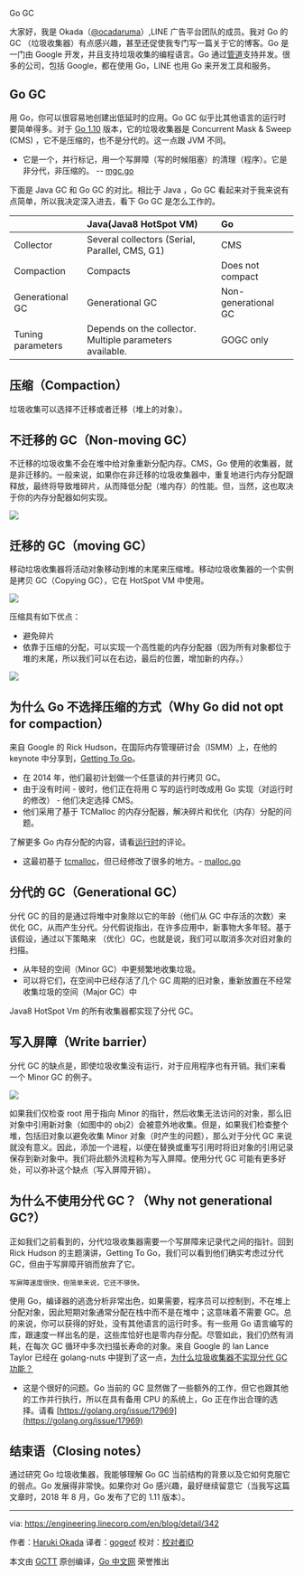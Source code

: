 Go GC

大家好，我是 Okada（[@ocadaruma](https://twitter.com/ocadaruma)）,LINE 广告平台团队的成员。我对 Go 的 GC （垃圾收集器）有点感兴趣，甚至还促使我专门写一篇关于它的博客。Go 是一门由 Google 开发，并且支持垃圾收集的编程语言。Go 通过[管道](https://tour.golang.org/concurrency/2)支持并发。很多的公司，包括 Google，都在使用 Go，LINE 也用 Go 来开发工具和服务。

## Go GC

用 Go，你可以很容易地创建出低延时的应用。Go GC 似乎比其他语言的运行时要简单得多。对于 [Go 1.10](https://golang.org/doc/go1.10) 版本，它的垃圾收集器是 Concurrent Mask & Sweep (CMS) ，它不是压缩的，也不是分代的。这一点跟 JVM 不同。

- 它是一个，并行标记，用一个写屏障（写的时候阻塞）的清理（程序）。它是非分代，非压缩的。 -- [mgc.go](https://github.com/golang/go/blob/4d7cf3fedbc382215df5ff6167ee9782a9cc9375/src/runtime/mgc.go)

下面是 Java GC 和 Go GC 的对比。相比于 Java ，Go GC 看起来对于我来说有点简单，所以我决定深入进去，看下 Go GC 是怎么工作的。

|    | Java(Java8 HotSpot VM) | Go
| :- | :- | :- |
| Collector | Several collectors (Serial, Parallel, CMS, G1) | CMS |
| Compaction | Compacts | Does not compact |
| Generational GC | Generational GC | Non-generational GC |
| Tuning parameters | Depends on the collector. Multiple parameters available. | GOGC only |

## 压缩（Compaction）
垃圾收集可以选择不迁移或者迁移（堆上的对象）。

## 不迁移的 GC（Non-moving GC）

不迁移的垃圾收集不会在堆中给对象重新分配内存。CMS，Go 使用的收集器，就是非迁移的。一般来说，如果你在非迁移的垃圾收集器中，重复地进行内存分配跟释放，最终将导致堆碎片，从而降低分配（堆内存）的性能。但，当然，这也取决于你的内存分配器如何实现。

![](https://engineering.linecorp.com/image/2018/8/2/1533208430578.png)

## 迁移的 GC（moving GC）
移动垃圾收集器将活动对象移动到堆的末尾来压缩堆。移动垃圾收集器的一个实例是拷贝 GC（Copying GC），它在 HotSpot VM 中使用。

![](https://engineering.linecorp.com/image/2018/8/2/1533208420073.png)

压缩具有如下优点：

- 避免碎片
- 依靠于压缩的分配，可以实现一个高性能的内存分配器（因为所有对象都位于堆的末尾，所以我们可以在右边，最后的位置，增加新的内存。）

![](https://engineering.linecorp.com/image/2018/8/2/1533208398145.png)

## 为什么 Go 不选择压缩的方式（Why Go did not opt for compaction）

来自 Google 的 Rick Hudson，在国际内存管理研讨会（ISMM）上，在他的 keynote 中分享到，[Getting To Go](https://blog.golang.org/ismmkeynote)。

- 在 2014 年，他们最初计划做一个任意读的并行拷贝 GC。
- 由于没有时间 - 彼时，他们正在将用 C 写的运行时改成用 Go 实现（对运行时的修改） - 他们决定选择 CMS。
- 他们采用了基于 TCMalloc 的内存分配器，解决碎片和优化（内存）分配的问题。

了解更多 Go 内存分配的内容，请看[运行时](https://golang.org/doc/go1.4#runtime)的评论。

- 这最初基于 [tcmalloc](http://goog-perftools.sourceforge.net/doc/tcmalloc.html)，但已经修改了很多的地方。- [malloc.go](https://github.com/golang/go/blob/release-branch.go1.10/src/runtime/malloc.go#L7)

## 分代的 GC（Generational GC）

分代 GC 的目的是通过将堆中对象除以它的年龄（他们从 GC 中存活的次数）来优化 GC，从而产生分代。分代假说指出，在许多应用中，新事物大多年轻。基于该假设，通过以下策略来 （优化）GC，也就是说，我们可以取消多次对旧对象的扫描。

- 从年轻的空间（Minor GC）中更频繁地收集垃圾。
- 可以将它们，在空间中已经存活了几个 GC 周期的旧对象，重新放置在不经常收集垃圾的空间（Major GC）中

Java8 HotSpot Vm 的所有收集器都实现了分代 GC。

## 写入屏障（Write barrier）

分代 GC 的缺点是，即使垃圾收集没有运行，对于应用程序也有开销。我们来看一个 Minor GC 的例子。

![](https://engineering.linecorp.com/image/2018/8/2/1533208408997.png)

如果我们仅检查 root 用于指向 Minor 的指针，然后收集无法访问的对象，那么旧对象中引用新对象（如图中的 obj2）会被意外地收集。但是，如果我们检查整个堆，包括旧对象以避免收集 Minor 对象（时产生的问题），那么对于分代 GC 来说就没有意义。因此，添加一个进程，以便在替换或重写引用时将旧对象的引用记录保存到新对象中。我们将此额外流程称为写入屏障。使用分代 GC 可能有更多好处，可以弥补这个缺点（写入屏障开销）。

## 为什么不使用分代 GC？（Why not generational GC?）

正如我们之前看到的，分代垃圾收集器需要一个写屏障来记录代之间的指针。回到 Rick Hudson 的主题演讲，Getting To Go，我们可以看到他们确实考虑过分代 GC，但由于写屏障开销而放弃了它。

```
写屏障速度很快，但简单来说，它还不够快。
```

使用 Go，编译器的逃逸分析非常出色，如果需要，程序员可以控制到，不在堆上分配对象，因此短期对象通常分配在栈中而不是在堆中；这意味着不需要 GC。总的来说，你可以获得的好处，没有其他语言的运行时多。有一些用 Go 语言编写的库，跟速度一样出名的是，这些库恰好也是零内存分配。尽管如此，我们仍然有消耗，在每次 GC 循环中多次扫描长寿命的对象。来自 Google 的 Ian Lance Taylor 已经在 golang-nuts 中提到了这一点，[为什么垃圾收集器不实现分代 GC 功能？](https://groups.google.com/forum/#!topic/golang-nuts/KJiyv2mV2pU)

- 这是个很好的问题。Go 当前的 GC 显然做了一些额外的工作，但它也跟其他的工作并行执行，所以在具有备用 CPU 的系统上，Go 正在作出合理的选择。请看 [https://golang.org/issue/17969](https://golang.org/issue/17969)

## 结束语（Closing notes）
通过研究 Go 垃圾收集器，我能够理解 Go GC 当前结构的背景以及它如何克服它的弱点。Go 发展得非常快。如果你对 Go 感兴趣，最好继续留意它（当我写这篇文章时，2018 年 8 月，Go 发布了它的 1.11 版本）。

----------------

via: https://engineering.linecorp.com/en/blog/detail/342

作者：[Haruki Okada](https://twitter.com/ocadaruma)
译者：[gogeof](https://github.com/gogeof)
校对：[校对者ID](https://github.com/校对者ID)

本文由 [GCTT](https://github.com/studygolang/GCTT) 原创编译，[Go 中文网](https://studygolang.com/) 荣誉推出
